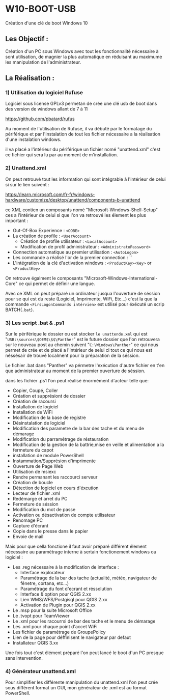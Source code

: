 # W10-BOOT-USB
Création d'une clé de boot Windows 10

## Les Objectif :

Création d'un PC sous Windows avec tout les fonctionnalité nécessaire à sont utilisation, de magnier la plus automatique en réduisant au maximume les manipulation de l'administrateur.

## La Réalisation : 
 
### 1) Utilisation du logiciel Rufuse
Logiciel sous license GPLv3 permetan de crée une clé usb de boot dans des version de windows allant de 7 à 11
 
https://github.com/pbatard/rufus
 
Au moment de l'utilisation de Rufuse, il va débuté par le formatage du périférique et par l'instalation de tout les fichier nécessaire a la réalisation d'une instalation windows.

il va placé a l'intérieur du périférique un fichier nomé "unattend.xml" c'est ce fichier qui sera lu par au moment de m'installation.
 
### 2) Unattend.xml
On peut retrouvé tout les information qui sont intégrable à l'intérieur de celui si sur le lien suivent :

https://learn.microsoft.com/fr-fr/windows-hardware/customize/desktop/unattend/components-b-unattend

ce XML contien un composants nomé "Microsoft-Windows-Shell-Setup" ces a l'intérieur de celui si que l'on va retrouvé les élement les plus important :
  - Out-Of-Box Experience : ``<OOBE>``
  - La création de profile : ``<UserAccount>``
    - Création de profile utilisateur : ``<LocalAccount>``
    - Modification de profil administrateur : ``<AdministratoPassword>``
  - Connection automatique au premier utilisation : ``<AutoLogon>``
  - Les commande a réalisé l'or de la premier connection : ``<FirsLogonCommands>
  - L'intégration de la clé d'activation windows : ``<ProductKey><Key>`` or ``<ProductKey>``

On retrouve égalment le composants "Microsoft-Windows-International-Core" ce qui permet de définir une langue.

Avec ce XML on peut préparé un ordinateur jusqua l'ouverture de séssion pour se qui est du reste (Logiciel, Imprimente, WiFi, Etc...) c'est la que la commande ``<FirsLogonCommands intérvien>`` est utilisé pour éxécuté un scrip BATCH(``.bat``).

### 3) Les script .bat & .ps1
Sur le périférique le dossier ou est stocker ``le unattende.xml`` qui est "``USB:\sources\$OEM$\$$\Panther``" est le future dossier que l'on retrouvera sur le nouveau post au chemin suivent "``C:\Windows\Panther``" ce qui nous permet de crée et de placé a l'intérieur de selui ci tout ce qui nous est néssésair de trouvé localment pour la préparation de la séssion.

Le fichier .bat dans "Panther" va pérmetre l'exécution d'autre fichier en t'en que administrateur au moment de la premier ouverture de séssion.

dans les fichier .ps1 l'on peut réalisé énormément d'acteur telle que:
 - Copier, Coupé, Coller
 - Création et supprésiont de dossier
 - Création de racoursi
 - Installation de logiciel
 - Installation de WiFi
 - Modification de la base de registre
 - Désinstalation de logiciel
 - Modification des parametre de la bar des tache et du menu de démarage
 - Modification du parramétrage de réstauration
 - Modification de la gestion de la battrie,mise en veille et alimentation a la fermeture du capot
 - installation de module PowerShell
 - Instammation/Supprésion d'imprimente
 - Ouverture de Page Web
 - Utilisation de msiexc
 - Rendre permanant les raccourci serveur
 - Création de boucle
 - Détection de logiciel en cours d'éxcution
 - Lecteur de fichier .xml
 - Redémarge et arret du PC
 - Fermeture de séssion
 - Modification du mot de passe
 - Activation ou désactivation de compte utilisateur
 - Renomage PC
 - Capture d'écrant
 - Copie dans le presse dans le papier
 - Envoie de mail

Mais pour que cella fonctione il faut avoir préparé différent élement nécessaire au paramétrage interne à sertain fonctionement windows ou logiciel :

 - Les .reg nécessaire à la modification de interface :
   - Interface explorateur
   - Paramétrage de la bar des tache (actualité, météo, navigateur de fênetre, cortana, etc...)
   - Paramétrage du font d'ecrant et réssolution
   - Interface & option pour QGIS 2.xx
   - Lien WMS/WFS/Postgisql pour QGIS 2.xx
   - Activation de Plugin pour QGIS 2.xx
 - Le .msp pour la suite Microsoft Office
 - Le .tvopt pour TeamViewer
 - Le .xml pour les racourrsi de bar des tache et le menu de démarage
 - Les .xml pour chaque point d'accet WiFi
 - Les fichier de paramétrage de GroupePolicy
 - Lien de la page pour déffinisent le navigateur par defaut
 - Installateur QGIS 3.xx

Une fois tout c'est élément préparé l'on peut lancé le boot d'un PC presque sans intervention.

### 4) Générateur unattend.xml
Pour simplifier les différente manipulation du unattend.xml l'on peut crée sous différent format un GUI, mon générateur de .xml est au format PowerShell.


  
